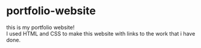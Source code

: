 # portfolio-website
this is my portfolio website!\
I used HTML and CSS to make this website with links to the work that i have done.

